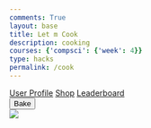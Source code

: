 ```yaml
---
comments: True
layout: base
title: Let m Cook
description: cooking
courses: {'compsci': {'week': 4}}
type: hacks
permalink: /cook
---
```

<link rel="stylesheet" href="/lmc-frontend/LMC/JS/SCSS/cook.css">

<div id="sideNav" class="sidenav">
    <div class="container" onclick="openNav(this)">
        <div class="bar1"></div>
        <div class="bar2"></div>
        <div class="bar3"></div>
    </div>
    <div id="sideNav-content">
    <a href="#">User Profile</a>
    <a href="#">Shop</a>
    <a href="#">Leaderboard</a>
    </div>
</div>
<div class="pan">
    <div class="insidePan">
        <div id="drop-zone-UL"></div>
        <div id="drop-zone-UR"></div>
        <div id="drop-zone-BR"></div>
        <div id="drop-zone-BL"></div> 
    </div>
</div>
<div id="bake">
    <button>Bake</button>
</div>

<div class="listIngredients-container">
    <div id="card" draggable="true">
        <img src="/lmc-frontend/images/egg.png">
    <div>
</div>


<script src="/lmc-frontend/LMC/JS/dragFood.js"></script>
<script type="module">
    function bake() {
        import { uri, options } from '{{site.baseurl}}/assets/js/api/config.js';
        // Set Users endpoint (list of users)
        const url = uri + '/api/baking/';
        const wowingredients = ["flour", "egg", "sugar", "butter"]; // in future, implement logic in order to have wowingredients be the list of ingredients created when button on sandbox pressed
        wowingredients.sort();
        // prepare HTML result container for new output
        const resultContainer = document.getElementById("result");
        // fetch the API
        fetch(url, options)
            // response is a RESTful "promise" on any successful fetc
            // valid response will contain JSON data
            .then(response => {
            response.json().then(data => {
                // console.log(wowingredients);
                for (const row of data) {
                    if (JSON.parse(row.recpie).toString() == wowingredients.toString()){
                        console.log('success');
                    }
                }
            })
            });
    }
</script>